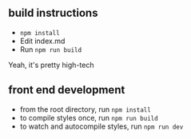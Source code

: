## build instructions

* `npm install`
* Edit index.md
* Run `npm run build`

Yeah, it's pretty high-tech

## front end development

* from the root directory, run `npm install`
* to compile styles once, run `npm run build`
* to watch and autocompile styles, run `npm run dev`
